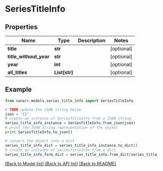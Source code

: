 # SeriesTitleInfo


## Properties
Name | Type | Description | Notes
------------ | ------------- | ------------- | -------------
**title** | **str** |  | [optional] 
**title_without_year** | **str** |  | [optional] 
**year** | **int** |  | [optional] 
**all_titles** | **List[str]** |  | [optional] 

## Example

```python
from sonarr.models.series_title_info import SeriesTitleInfo

# TODO update the JSON string below
json = "{}"
# create an instance of SeriesTitleInfo from a JSON string
series_title_info_instance = SeriesTitleInfo.from_json(json)
# print the JSON string representation of the object
print SeriesTitleInfo.to_json()

# convert the object into a dict
series_title_info_dict = series_title_info_instance.to_dict()
# create an instance of SeriesTitleInfo from a dict
series_title_info_form_dict = series_title_info.from_dict(series_title_info_dict)
```
[[Back to Model list]](../README.md#documentation-for-models) [[Back to API list]](../README.md#documentation-for-api-endpoints) [[Back to README]](../README.md)



